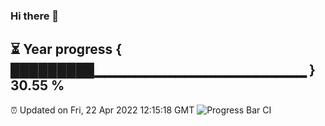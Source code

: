 ### Hi there 👋
⏳ Year progress { █████████▁▁▁▁▁▁▁▁▁▁▁▁▁▁▁▁▁▁▁▁▁ } 30.55 %
---
⏰ Updated on Fri, 22 Apr 2022 12:15:18 GMT
![Progress Bar CI](https://github.com/Moyi321/Moyi321/workflows/Progress%20Bar%20CI/badge.svg)
